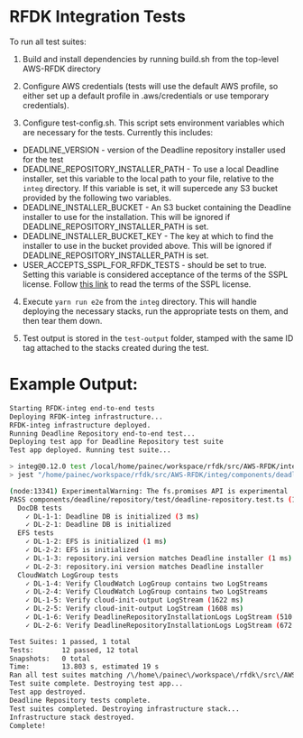 # RFDK Integration Tests

To run all test suites:

1. Build and install dependencies by running build.sh from the top-level AWS-RFDK directory

2. Configure AWS credentials (tests will use the default AWS profile, so either set up a default profile in .aws/credentials or use temporary credentials).

3. Configure test-config.sh. This script sets environment variables which are necessary for the tests. Currently this includes:
  * DEADLINE_VERSION - version of the Deadline repository installer used for the test
  * DEADLINE_REPOSITORY_INSTALLER_PATH - To use a local Deadline installer, set this variable to the local path to your file, relative to the `integ` directory. If this variable is set, it will supercede any S3 bucket provided by the following two variables.
  * DEADLINE_INSTALLER_BUCKET - An S3 bucket containing the Deadline installer to use for the installation. This will be ignored if DEADLINE_REPOSITORY_INSTALLER_PATH is set.
  * DEADLINE_INSTALLER_BUCKET_KEY - The key at which to find the installer to use in the bucket provided above. This will be ignored if DEADLINE_REPOSITORY_INSTALLER_PATH is set.
  * USER_ACCEPTS_SSPL_FOR_RFDK_TESTS - should be set to true. Setting this variable is considered acceptance of the terms of the SSPL license. Follow [this link](https://www.mongodb.com/licensing/server-side-public-license) to read the terms of the SSPL license.  

4. Execute `yarn run e2e` from the `integ` directory. This will handle deploying the necessary stacks, run the appropriate tests on them, and then tear them down.

5. Test output is stored in the `test-output` folder, stamped with the same ID tag attached to the stacks created during the test.

# Example Output:

```bash
Starting RFDK-integ end-to-end tests
Deploying RFDK-integ infrastructure...
RFDK-integ infrastructure deployed.
Running Deadline Repository end-to-end test...
Deploying test app for Deadline Repository test suite
Test app deployed. Running test suite...

> integ@0.12.0 test /local/home/painec/workspace/rfdk/src/AWS-RFDK/integ
> jest "/home/painec/workspace/rfdk/src/AWS-RFDK/integ/components/deadline/repository/test"

(node:13341) ExperimentalWarning: The fs.promises API is experimental
PASS components/deadline/repository/test/deadline-repository.test.ts (13.218 s)
  DocDB tests
    ✓ DL-1-1: Deadline DB is initialized (3 ms)
    ✓ DL-2-1: Deadline DB is initialized
  EFS tests
    ✓ DL-1-2: EFS is initialized (1 ms)
    ✓ DL-2-2: EFS is initialized
    ✓ DL-1-3: repository.ini version matches Deadline installer (1 ms)
    ✓ DL-2-3: repository.ini version matches Deadline installer
  CloudWatch LogGroup tests
    ✓ DL-1-4: Verify CloudWatch LogGroup contains two LogStreams
    ✓ DL-2-4: Verify CloudWatch LogGroup contains two LogStreams
    ✓ DL-1-5: Verify cloud-init-output LogStream (1622 ms)
    ✓ DL-2-5: Verify cloud-init-output LogStream (1608 ms)
    ✓ DL-1-6: Verify DeadlineRepositoryInstallationLogs LogStream (510 ms)
    ✓ DL-2-6: Verify DeadlineRepositoryInstallationLogs LogStream (672 ms)

Test Suites: 1 passed, 1 total
Tests:       12 passed, 12 total
Snapshots:   0 total
Time:        13.803 s, estimated 19 s
Ran all test suites matching /\/home\/painec\/workspace\/rfdk\/src\/AWS-RFDK\/integ\/components\/deadline\/repository\/test/i.
Test suite complete. Destroying test app...
Test app destroyed.
Deadline Repository tests complete.
Test suites completed. Destroying infrastructure stack...
Infrastructure stack destroyed.
Complete!
```